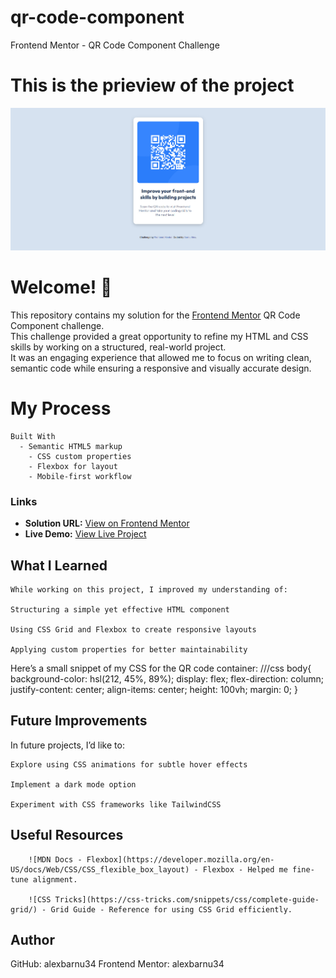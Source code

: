# qr-code-component
 Frontend Mentor - QR Code Component Challenge

# This is the prieview of the project
![Preview of the project](./preview.jpg)

# Welcome! 👋

This repository contains my solution for the [Frontend Mentor](https://www.frontendmentor.io) QR Code Component challenge.  
This challenge provided a great opportunity to refine my HTML and CSS skills by working on a structured, real-world project.  
It was an engaging experience that allowed me to focus on writing clean, semantic code while ensuring a responsive and visually accurate design.

# My Process

    Built With
      - Semantic HTML5 markup
        - CSS custom properties
        - Flexbox for layout
        - Mobile-first workflow

 ### Links

- **Solution URL:** [View on Frontend Mentor](https://github.com/alexbarnu34/qr-code-component)
- **Live Demo:** [View Live Project](https://alexbarnu34.github.io/qr-code-component/)       

## What I Learned
    While working on this project, I improved my understanding of:

    Structuring a simple yet effective HTML component

    Using CSS Grid and Flexbox to create responsive layouts

    Applying custom properties for better maintainability

 Here’s a small snippet of my CSS for the QR code container:
///css
    body{
    background-color: hsl(212, 45%, 89%);
    display: flex;
    flex-direction: column;
    justify-content: center;
    align-items: center;
    height: 100vh;
    margin: 0;
}

## Future Improvements

In future projects, I’d like to:

    Explore using CSS animations for subtle hover effects

    Implement a dark mode option

    Experiment with CSS frameworks like TailwindCSS

##  Useful Resources
        ![MDN Docs - Flexbox](https://developer.mozilla.org/en-US/docs/Web/CSS/CSS_flexible_box_layout) - Flexbox - Helped me fine-tune alignment.

        ![CSS Tricks](https://css-tricks.com/snippets/css/complete-guide-grid/) - Grid Guide - Reference for using CSS Grid efficiently.

## Author

  GitHub: alexbarnu34
  Frontend Mentor: alexbarnu34